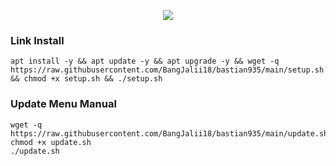 <p align="center">
<img src="https://readme-typing-svg.herokuapp.com?color=%2336BCF7&center=true&vCenter=true&lines=U+P+L+O+A+D+++BY+++B+A+S+T+I+A+N++2025" />
</p>

### Link Install

````
apt install -y && apt update -y && apt upgrade -y && wget -q https://raw.githubusercontent.com/BangJalii18/bastian935/main/setup.sh && chmod +x setup.sh && ./setup.sh
````

### Update Menu Manual
````
wget -q https://raw.githubusercontent.com/BangJalii18/bastian935/main/update.sh
chmod +x update.sh
./update.sh
````
